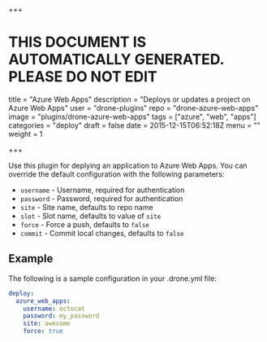 +++

# THIS DOCUMENT IS AUTOMATICALLY GENERATED. PLEASE DO NOT EDIT

title = "Azure Web Apps"
description = "Deploys or updates a project on Azure Web Apps"
user = "drone-plugins"
repo = "drone-azure-web-apps"
image = "plugins/drone-azure-web-apps"
tags = ["azure", "web", "apps"]
categories = "deploy"
draft = false
date = 2015-12-15T06:52:18Z
menu = ""
weight = 1

+++

Use this plugin for deplying an application to Azure Web Apps. You can override
the default configuration with the following parameters:

* `username` - Username, required for authentication
* `password` - Password, required for authentication
* `site` - Site name, defaults to repo name
* `slot` - Slot name, defaults to value of `site`
* `force` - Force a push, defaults to `false`
* `commit` - Commit local changes, defaults to `false`

## Example

The following is a sample configuration in your .drone.yml file:

```yaml
deploy:
  azure_web_apps:
    username: octocat
    password: my_password
    site: awesome
    force: true
```
